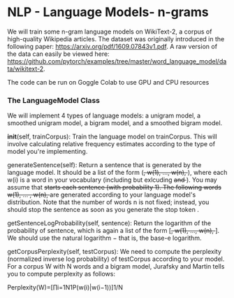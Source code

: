 # NLP - Language Models- n-grams

We will train some n-gram language models on WikiText-2, a corpus of high-quality Wikipedia articles. 
The dataset was originally introduced in the following paper: https://arxiv.org/pdf/1609.07843v1.pdf. 
A raw version of the data can easily be viewed here: https://github.com/pytorch/examples/tree/master/word_language_model/data/wikitext-2.

The code can be run on Goggle Colab to use GPU and CPU resources

### The LanguageModel Class
We will implement 4 types of language models: a unigram model, a smoothed unigram model, a bigram model, and a smoothed bigram model. 

__init__(self, trainCorpus): Train the language model on trainCorpus. 
This will involve calculating relative frequency estimates according to the type of model you're implementing.

generateSentence(self): Return a sentence that is generated by the language model. 
It should be a list of the form (<s>, w(1), ..., w(n), </s>), where each w(i) is a word in your vocabulary 
(including <UNK> but exlcuding <s> and </s>). You may assume that <s> starts each sentence (with probability 1). 
The following words w(1), ... , w(n), </s> are generated according to your language model's distribution. Note that the number of words n is not fixed; 
instead, you should stop the sentence as soon as you generate the stop token </s>.

getSentenceLogProbability(self, sentence): Return the logarithm of the probability of sentence, which is again a list of the form [<s>, w(1), ..., w(n), </s>]. 
We should use the natural logarithm − that is, the base-e logarithm. 

getCorpusPerplexity(self, testCorpus): We need to compute the perplexity (normalized inverse log probability) of testCorpus according to your model. 
For a corpus W with N words and a bigram model, Jurafsky and Martin tells you to compute perplexity as follows:

Perplexity(W)=[∏i=1N1P(w(i)|w(i−1))]1/N
